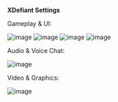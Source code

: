**XDefiant Settings**

Gameplay & UI:

![image](https://user-images.githubusercontent.com/110115707/233871607-23b95524-322a-4eb0-8477-3047cdb6cfa2.png)
![image](https://user-images.githubusercontent.com/110115707/233871630-5d78e9a4-8b31-420d-9283-b2617ecda4ec.png)
![image](https://user-images.githubusercontent.com/110115707/233871647-56e06ca1-d0f1-4808-a054-0387f82c6e64.png)
![image](https://user-images.githubusercontent.com/110115707/233871659-31f0f88c-40f1-4b92-ad3e-082b41a83b99.png)

Audio & Voice Chat:

![image](https://user-images.githubusercontent.com/110115707/233871743-eca7f8d4-0e70-4f63-8b75-e92843cd57c5.png)

Video & Graphics:

![image](https://user-images.githubusercontent.com/110115707/233871850-ee89a1d7-a295-4895-ab78-583eb97ad66e.png)
